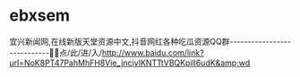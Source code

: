 # ebxsem
宜兴新闻网,在线新版天堂资源中文,抖音网红各种吃瓜资源QQ群----------------------------💭💭点/此/进/入/http://www.baidu.com/link?url=NoK8PT47PahMhFH8Vie_jnciyIKNTTtVBQKpill6udK&amp;wd
